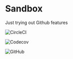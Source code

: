 # Sandbox

Just trying out Github features

![CircleCI](https://img.shields.io/circleci/build/github/foosmithco/github-sandbox?style=for-the-badge&token=8f821bf79b)

![Codecov](https://img.shields.io/codecov/c/github/foosmithco/github-sandbox?style=for-the-badge&token=8f821bf79b)

![GitHub](https://img.shields.io/github/license/foosmithco/github-sandbox?style=for-the-badge)
